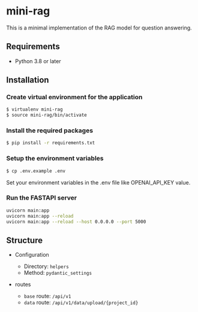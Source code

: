 # mini-rag
This is a minimal implementation of the RAG model for question answering.

## Requirements
- Python 3.8 or later

## Installation

### Create virtual environment for the application
```bash
$ virtualenv mini-rag
$ source mini-rag/bin/activate
```

### Install the required packages
```bash
$ pip install -r requirements.txt
```

### Setup the environment variables
```bash
$ cp .env.example .env
```

Set your environment variables in the .env file like OPENAI_API_KEY value.

### Run the FASTAPI server
```bash
uvicorn main:app
uvicorn main:app --reload
uvicorn main:app --reload --host 0.0.0.0 --port 5000
```

## Structure

- Configuration
    - Directory: `helpers`
    - Method: `pydantic_settings`

- routes

    - `base` route: `/api/v1`
    - `data` route: `/api/v1/data/upload/{project_id}`
    